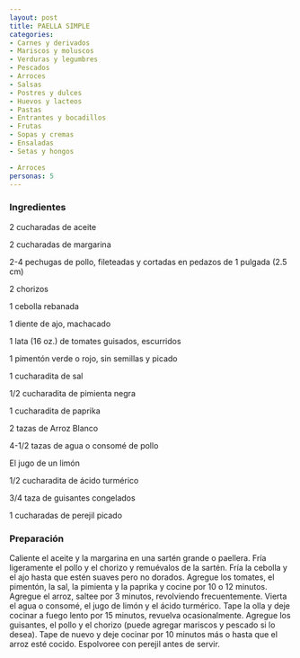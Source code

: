 ```yaml
---
layout: post
title: PAELLA SIMPLE
categories:
- Carnes y derivados
- Mariscos y moluscos
- Verduras y legumbres
- Pescados
- Arroces
- Salsas
- Postres y dulces
- Huevos y lacteos
- Pastas
- Entrantes y bocadillos
- Frutas
- Sopas y cremas
- Ensaladas
- Setas y hongos

- Arroces
personas: 5 
---
```

<h3>Ingredientes</h3>
2 cucharadas de aceite

2 cucharadas de margarina

2-4 pechugas de pollo, fileteadas y cortadas en pedazos de 1 pulgada (2.5 cm)

2 chorizos

1 cebolla rebanada

1 diente de ajo, machacado

1 lata (16 oz.) de tomates guisados, escurridos

1 pimentón verde o rojo, sin semillas y picado

1 cucharadita de sal

1/2 cucharadita de pimienta negra

1 cucharadita de paprika

2 tazas de Arroz Blanco

4-1/2 tazas de agua o consomé de pollo

El jugo de un limón

1/2 cucharadita de ácido turmérico

3/4 taza de guisantes congelados

1 cucharadas de perejil picado

<h3>Preparación</h3>
Caliente el aceite y la margarina en una sartén grande o paellera. Fría ligeramente el pollo y el chorizo y remuévalos de la sartén. Fría la cebolla y el ajo hasta que estén suaves pero no dorados. Agregue los tomates, el pimentón, la sal, la pimienta y la paprika y cocine por 10 o 12 minutos. Agregue el arroz, saltee por 3 minutos, revolviendo frecuentemente. Vierta el agua o consomé, el jugo de limón y el ácido turmérico. Tape la olla y deje cocinar a fuego lento por 15 minutos, revuelva ocasionalmente. Agregue los guisantes, el pollo y el chorizo (puede agregar mariscos y pescado si lo desea). Tape de nuevo y deje cocinar por 10 minutos más o hasta que el arroz esté cocido. Espolvoree con perejil antes de servir.

